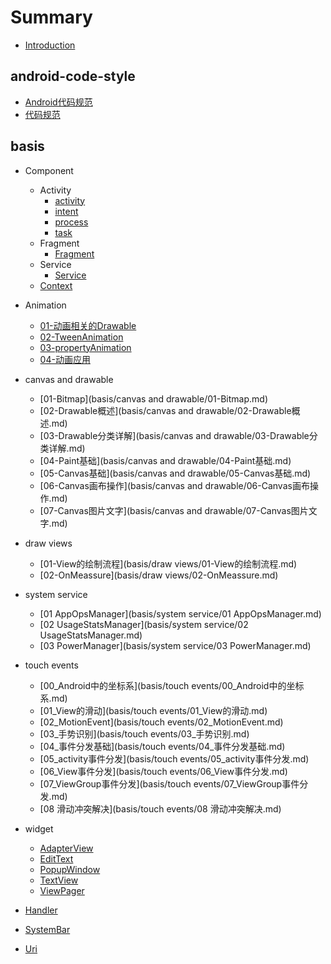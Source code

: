 # Summary

* [Introduction](README.md)

## android-code-style

* [Android代码规范](android-code-style/Android代码规范.md)
* [代码规范](android-code-style/代码规范.md)

## basis

* Component
    * Activity
        * [activity](basis/component/activity/activity.md)
        * [intent](basis/component/activity/intent.md)
        * [process](basis/component/activity/process.md)
        * [task](basis/component/activity/task.md)
    * Fragment
        * [Fragment](basis/component/fragment/fragment.md)
    * Service
        * [Service](basis/component/service/service.md)
    * [Context](basis/component/Context.md)

* Animation
    * [01-动画相关的Drawable](basis/animation/01-动画相关的Drawable.md)
    * [02-TweenAnimation](basis/animation/02-TweenAnimation.md)
    * [03-propertyAnimation](basis/animation/03-propertyAnimation.md)
    * [04-动画应用](basis/animation/04-动画应用.md)

* canvas and drawable
    * [01-Bitmap](basis/canvas and drawable/01-Bitmap.md)
    * [02-Drawable概述](basis/canvas and drawable/02-Drawable概述.md)
    * [03-Drawable分类详解](basis/canvas and drawable/03-Drawable分类详解.md)
    * [04-Paint基础](basis/canvas and drawable/04-Paint基础.md)
    * [05-Canvas基础](basis/canvas and drawable/05-Canvas基础.md)
    * [06-Canvas画布操作](basis/canvas and drawable/06-Canvas画布操作.md)
    * [07-Canvas图片文字](basis/canvas and drawable/07-Canvas图片文字.md)

* draw views
    * [01-View的绘制流程](basis/draw views/01-View的绘制流程.md)
    * [02-OnMeassure](basis/draw views/02-OnMeassure.md)

* system service
    * [01 AppOpsManager](basis/system service/01 AppOpsManager.md)
    * [02 UsageStatsManager](basis/system service/02 UsageStatsManager.md)
    * [03 PowerManager](basis/system service/03 PowerManager.md)

* touch events
    * [00_Android中的坐标系](basis/touch events/00_Android中的坐标系.md)
    * [01_View的滑动](basis/touch events/01_View的滑动.md)
    * [02_MotionEvent](basis/touch events/02_MotionEvent.md)
    * [03_手势识别](basis/touch events/03_手势识别.md)
    * [04_事件分发基础](basis/touch events/04_事件分发基础.md)
    * [05_activity事件分发](basis/touch events/05_activity事件分发.md)
    * [06_View事件分发](basis/touch events/06_View事件分发.md)
    * [07_ViewGroup事件分发](basis/touch events/07_ViewGroup事件分发.md)
    * [08 滑动冲突解决](basis/touch events/08 滑动冲突解决.md)

* widget
    * [AdapterView](basis/widget/AdapterView.md)
    * [EditText](basis/widget/EditText.md)
    * [PopupWindow](basis/widget/PopupWindow.md)
    * [TextView](basis/widget/TextView.md)
    * [ViewPager](basis/widget/ViewPager.md)

* [Handler](basis/Handler.md)
* [SystemBar](basis/SystemBar.md)
* [Uri](basis/Uri.md)